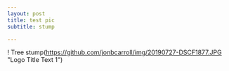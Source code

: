 ```yaml
---
layout: post
title: test pic
subtitle: stump

---
```




! Tree stump(https://github.com/jonbcarroll/img/20190727-DSCF1877.JPG "Logo Title Text 1")

